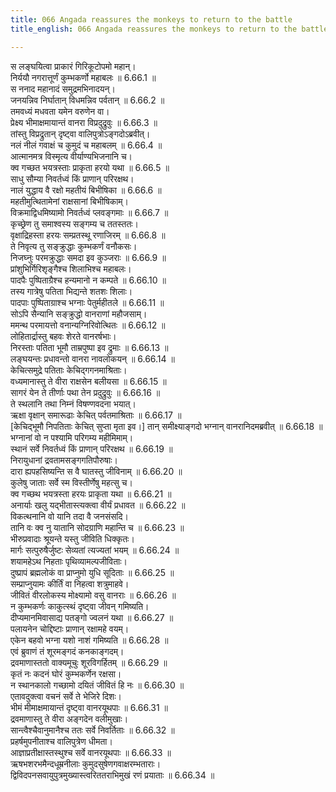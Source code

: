 ```yaml
---
title: 066 Angada reassures the monkeys to return to the battle
title_english: 066 Angada reassures the monkeys to return to the battle

---
```

<div class="audioEmbed"  caption="श्रीराम-हरिसीताराममूर्ति-घनपाठिभ्यां वचनम्" src="https://archive.org/download/Ramayana-recitation-Sriram-harisItArAmamUrti-Ghanapaati-v2/Kanda_6/Kanda_6_YK-066-Angada_reassures_the_monkeys_to_return_to_the_battle__0.mp3"></div>

स लङ्घयित्वा प्राकारं गिरिकूटोपमो महान्।  
निर्ययौ नगरात्तूर्णं कुम्भकर्णो महाबलः ॥ 6.66.1 ॥   
स ननाद महानादं समुद्रमभिनादयन्।  
जनयन्निव निर्घातान् विधमन्निव पर्वतान् ॥ 6.66.2 ॥   
तमवध्यं मधवता यमेन वरुणेन वा।  
प्रेक्ष्य भीमाक्षमायान्तं वानरा विप्रदुद्रुवुः ॥ 6.66.3 ॥   
तांस्तु विप्रद्रुतान् दृष्ट्वा वालिपुत्रोऽङ्गदोऽब्रवीत्।  
नलं नीलं गवाक्षं च कुमुदं च महाबलम् ॥ 6.66.4 ॥   
आत्मानमत्र विस्मृत्य वीर्याण्यभिजनानि च।  
क्व गच्छत भयत्रस्ताः प्राकृता हरयो यथा ॥ 6.66.5 ॥   
साधु सौम्या निवर्तध्वं किं प्राणान् परिरक्षथ।  
नालं युद्धाय वै रक्षो महतीयं बिभीषिका ॥ 6.66.6 ॥   
महतीमुत्थितामेनां राक्षसानां बिभीषिकाम्।  
विक्रमाद्विधमिष्यामो निवर्तध्वं प्लवङ्गमाः ॥ 6.66.7 ॥   
कृच्छ्रेण तु समाश्वस्य सङ्गम्य च ततस्ततः।  
वृक्षाद्रिहस्ता हरयः सम्प्रतस्थू रणाजिरम् ॥ 6.66.8 ॥   
ते निवृत्य तु सङ्क्रुद्धाः कुम्भकर्णं वनौकसः।  
निजघ्नुः परमक्रुद्धाः समदा इव कुञ्जराः ॥ 6.66.9 ॥   
प्रांशुभिर्गिरिशृङ्गैश्च शिलाभिश्च महाबलः।  
पादपैः पुष्पिताग्रैश्च हन्यमानो न कम्पते ॥ 6.66.10 ॥   
तस्य गात्रेषु पतिता भिद्यन्ते शतशः शिलाः।  
पादपाः पुष्पिताग्राश्च भग्नाः पेतुर्महीतले ॥ 6.66.11 ॥   
सोऽपि सैन्यानि सङ्क्रुद्धो वानराणां महौजसाम्।  
ममन्थ परमायत्तो वनान्यग्निरिवोत्थितः ॥ 6.66.12 ॥   
लोहितार्द्रास्तु बहवः शेरते वानरर्षभाः।  
निरस्ताः पतिता भूमौ ताम्रपुष्पा इव द्रुमाः ॥ 6.66.13 ॥   
लङ्घयन्तः प्रधावन्तो वानरा नावलोकयन् ॥ 6.66.14 ॥   
केचित्समुद्रे पतिताः केचिद्गगनमाश्रिताः।  
वध्यमानास्तु ते वीरा राक्षसेन बलीयसा ॥ 6.66.15 ॥   
सागरं येन ते तीर्णाः पथा तेन प्रदुद्रुवुः ॥ 6.66.16 ॥   
ते स्थलानि तथा निम्नं विषण्णवदना भयात्।  
ऋक्षा वृक्षान् समारूढाः केचित् पर्वतमाश्रिताः ॥ 6.66.17 ॥   
[केचिद्भूमौ निपतिताः केचित् सुप्ता मृता इव।] तान् समीक्ष्याङ्गदो भग्नान् वानरानिदमब्रवीत् ॥ 6.66.18 ॥   
भग्नानां वो न पश्यामि परिगम्य महीमिमाम्।  
स्थानं सर्वे निवर्तध्वं किं प्राणान् परिरक्षथ ॥ 6.66.19 ॥   
निरायुधानां द्रवतामसङ्गगतिपौरुषाः।  
दारा ह्यपहसिष्यन्ति स वै घातस्तु जीविनाम् ॥ 6.66.20 ॥   
कुलेषु जाताः सर्वे स्म विस्तीर्णेषु महत्सु च।  
क्व गच्छथ भयत्रस्ता हरयः प्राकृता यथा ॥ 6.66.21 ॥   
अनार्याः खलु यद्भीतास्त्यक्त्वा वीर्यं प्रधावत ॥ 6.66.22 ॥   
विकत्थनानि वो यानि तदा वै जनसंसदि।  
तानि वः क्व नु यातानि सोदग्राणि महान्ति च ॥ 6.66.23 ॥   
भीरुप्रवादाः श्रूयन्ते यस्तु जीविति धिक्कृतः।  
मार्गः सत्पुरुषैर्जुष्टः सेव्यतां त्यज्यतां भयम् ॥ 6.66.24 ॥   
शयामहेऽथ निहताः पृथिव्यामल्पजीविताः।  
दुष्प्रापं ब्रह्मलोकं वा प्राप्नुमो युधि सूदिताः ॥ 6.66.25 ॥   
सम्प्राप्नुयामः कीर्तिं वा निहत्वा शत्रुमाहवे।  
जीवितं वीरलोकस्य मोक्ष्यामो वसु वानराः ॥ 6.66.26 ॥   
न कुम्भकर्णः काकुत्स्थं दृष्ट्वा जीवन् गमिष्यति।  
दीप्यमानमिवासाद्य पतङ्गो ज्वलनं यथा ॥ 6.66.27 ॥   
पलायनेन चोद्दिष्टाः प्राणान् रक्षामहे वयम्।  
एकेन बहवो भग्ना यशो नाशं गमिष्यति ॥ 6.66.28 ॥   
एवं ब्रुवाणं तं शूरमङ्गदं कनकाङ्गदम्।  
द्रवमाणास्ततो वाक्यमूचुः शूरविगर्हितम् ॥ 6.66.29 ॥   
कृतं नः कदनं घोरं कुम्भकर्णेन रक्षसा।  
न स्थानकालो गच्छामो दयितं जीवितं हि नः ॥ 6.66.30 ॥   
एतावदुक्त्वा वचनं सर्वे ते भेजिरे दिशः।  
भीमं मीमाक्षमायान्तं दृष्ट्वा वानरयूथपाः ॥ 6.66.31 ॥   
द्रवमाणास्तु ते वीरा अङ्गदेन वलीमुखाः।  
सान्त्वैश्चैवानुमानैश्च ततः सर्वे निवर्तिताः ॥ 6.66.32 ॥   
प्रहर्षमुपनीताश्च वालिपुत्रेण धीमता।  
आज्ञाप्रतीक्षास्तस्थुश्च सर्वे वानरयूथपाः ॥ 6.66.33 ॥   
ऋषभशरभमैन्दधूम्रनीलाः कुमुदसुषेणगवाक्षरम्भताराः।  
द्विविदपनसवायुपुत्रमुख्यास्त्वरिततराभिमुखं रणं प्रयाताः ॥ 6.66.34 ॥   